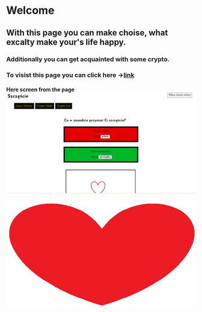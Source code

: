 # Welcome

## With this page you can make choise, what excalty make your's life happy.

### Additionally you can get acquainted with some crypto.

### To visist this page you can click here ->[link](https://jacekwarzecha.github.io/homepage/)

#### Here screen from the page ![screen](https://raw.githubusercontent.com/JacekWarzecha/homepage/main/images/oG.jpg)

![serce](https://raw.githubusercontent.com/JacekWarzecha/homepage/main/images/ikona.jpg)
